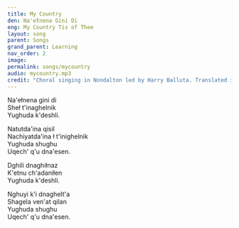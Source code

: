 ```yaml
---
title: My Country
den: Na'ełnena Gini Di
eng: My Country Tis of Thee
layout: song
parent: Songs
grand_parent: Learning
nav_order: 2
image: 
permalink: songs/mycountry
audio: mycountry.mp3
credit: "Choral singing in Nondalton led by Harry Balluta. Translated into Dena'ina in 1975 at the Fifth Tanaina Workshop, Nondalton. Recorded by James Kari, 1980."
---
```



<p>Na'ełnena gini di<br />
Sheł t'inaghelnik<br/>
Yughuda k'deshli.</p>
<p>Natutda'ina qisil<br />
Nachiyatda'ina ł t'inighelnik<br />
Yughuda shughu<br/>
Uqech' q'u dna'esen.</p>
<p>
Dghili dnaghiłnaz<br/>
K'etnu ch'adaniłen<br />
Yughuda k'deshli.</p>
<p>
Nghuyi k'i dnaghelt'a<br />
Shagela ven'at qilan<br />
Yughuda shughu<br />
Uqech' q'u dna'esen.</p>



